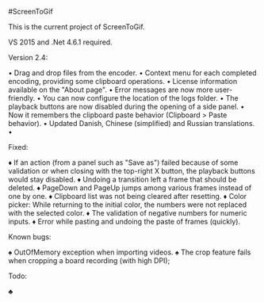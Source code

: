 ﻿#ScreenToGif

This is the current project of ScreenToGif.

VS 2015 and .Net 4.6.1 required.


Version 2.4:

• Drag and drop files from the encoder.
• Context menu for each completed encoding, providing some clipboard operations.
• License information available on the "About page".
• Error messages are now more user-friendly.
• You can now configure the location of the logs folder.
• The playback buttons are now disabled during the opening of a side panel.
• Now it remembers the clipboard paste behavior (Clipboard > Paste behavior).
• Updated Danish, Chinese (simplified) and Russian translations.
•

Fixed:

♦ If an action (from a panel such as "Save as") failed because of some validation or when closing with the top-right X button, the playback buttons would stay disabled.
♦ Undoing a transition left a frame that should be deleted.
♦ PageDown and PageUp jumps among various frames instead of one by one. 
♦ Clipboard list was not being cleared after resetting.
♦ Color picker: While returning to the initial color, the numbers were not replaced with the selected color.
♦ The validation of negative numbers for numeric inputs.
♦ Error while pasting and undoing the paste of frames (quickly).

Known bugs:

♠ OutOfMemory exception when importing videos. 
♠ The crop feature fails when cropping a board recording (with high DPI);

Todo:

♣ 